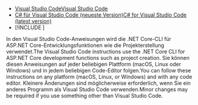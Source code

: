 * [<span data-ttu-id="5d103-101">Visual Studio Code</span><span class="sxs-lookup"><span data-stu-id="5d103-101">Visual Studio Code</span></span>](https://code.visualstudio.com/download)
* [<span data-ttu-id="5d103-102">C# für Visual Studio Code (neueste Version)</span><span class="sxs-lookup"><span data-stu-id="5d103-102">C# for Visual Studio Code (latest version)</span></span>](https://marketplace.visualstudio.com/items?itemName=ms-dotnettools.csharp)
* [!INCLUDE [](~/includes/3.0-SDK.md)]

<span data-ttu-id="5d103-103">In den Visual Studio Code-Anweisungen wird die .NET Core-CLI für ASP.NET Core-Entwicklungsfunktionen wie die Projekterstellung verwendet.</span><span class="sxs-lookup"><span data-stu-id="5d103-103">The Visual Studio Code instructions use the .NET Core CLI for ASP.NET Core development functions such as project creation.</span></span> <span data-ttu-id="5d103-104">Sie können diesen Anweisungen auf jeder beliebigen Plattform (macOS, Linux oder Windows) und in jedem beliebigen Code-Editor folgen.</span><span class="sxs-lookup"><span data-stu-id="5d103-104">You can follow these instructions on any platform (macOS, Linux, or Windows) and with any code editor.</span></span> <span data-ttu-id="5d103-105">Kleinere Änderungen sind möglicherweise erforderlich, wenn Sie ein anderes Programm als Visual Studio Code verwenden.</span><span class="sxs-lookup"><span data-stu-id="5d103-105">Minor changes may be required if you use something other than Visual Studio Code.</span></span>
